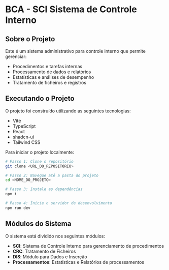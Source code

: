 
# BCA - SCI Sistema de Controle Interno

## Sobre o Projeto

Este é um sistema administrativo para controle interno que permite gerenciar:

- Procedimentos e tarefas internas
- Processamento de dados e relatórios
- Estatísticas e análises de desempenho
- Tratamento de ficheiros e registros

## Executando o Projeto

O projeto foi construído utilizando as seguintes tecnologias:

- Vite
- TypeScript
- React
- shadcn-ui
- Tailwind CSS

Para iniciar o projeto localmente:

```sh
# Passo 1: Clone o repositório
git clone <URL_DO_REPOSITÓRIO>

# Passo 2: Navegue até a pasta do projeto
cd <NOME_DO_PROJETO>

# Passo 3: Instale as dependências
npm i

# Passo 4: Inicie o servidor de desenvolvimento
npm run dev
```

## Módulos do Sistema

O sistema está dividido nos seguintes módulos:

- **SCI**: Sistema de Controle Interno para gerenciamento de procedimentos
- **CRC**: Tratamento de Ficheiros 
- **DIS**: Módulo para Dados e Inserção
- **Processamentos**: Estatísticas e Relatórios de processamentos
